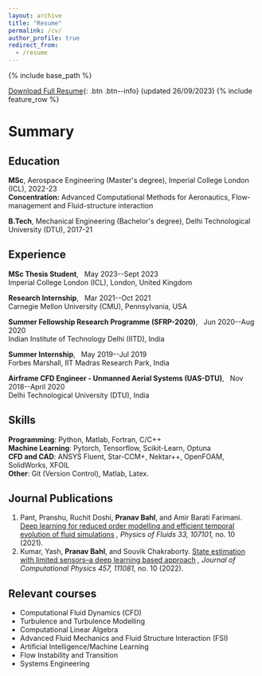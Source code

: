 ```yaml
---
layout: archive
title: "Resume"
permalink: /cv/
author_profile: true
redirect_from:
  - /resume
---
```


{% include base_path %}

[Download Full Resume](/images/UK_Resume_MLWeb.pdf){: .btn .btn--info} (updated 26/09/2023)
{% include feature_row %}

# Summary
## Education
**MSc**, Aerospace Engineering (Master's degree), Imperial College London (ICL), 2022-23
<br /> 
**Concentration:** Advanced Computational Methods for Aeronautics, Flow-management and Fluid-structure interaction

**B.Tech**, Mechanical Engineering (Bachelor's degree), Delhi Technological University (DTU), 2017-21 

## Experience
**MSc Thesis Student**,  &nbsp; May 2023--Sept 2023 <br />
Imperial College London (ICL), London, United Kingdom

**Research Internship**,  &nbsp; Mar 2021--Oct 2021 <br />
Carnegie Mellon University (CMU), Pennsylvania, USA

**Summer Fellowship Research Programme (SFRP-2020)**,  &nbsp; Jun 2020--Aug 2020 <br />
Indian Institute of Technology Delhi (IITD), India

**Summer Internship**,  &nbsp; May 2019--Jul 2019 <br />
Forbes Marshall, IIT Madras Research Park, India

**Airframe CFD Engineer - Unmanned Aerial Systems (UAS-DTU)**,  &nbsp; Nov 2018--April 2020 <br />
Delhi Technological University (DTU), India

## Skills

**Programming**: Python, Matlab, Fortran, C/C++ <br />
**Machine Learning**: Pytorch, Tensorflow, Scikit-Learn, Optuna <br />
**CFD and CAD**: ANSYS Fluent, Star-CCM+, Nektar++, OpenFOAM, SolidWorks, XFOIL <br />
**Other**: Git (Version Control), Matlab, Latex.

## Journal Publications
1. Pant, Pranshu, Ruchit Doshi, **Pranav Bahl**, and Amir Barati Farimani. [Deep learning for reduced order modelling and efficient temporal evolution of fluid simulations](https://pranavsciml.github.io/publication/POF_Y2021) *, Physics of Fluids 33, 107101,* no. 10 (2021).
1. Kumar, Yash, **Pranav Bahl**, and Souvik Chakraborty. [State estimation with limited sensors–a deep learning based approach](https://pranavsciml.github.io/publication/JCP_Y2022) *, Journal of Computational Physics 457, 111081,* no. 10 (2022).


## Relevant courses
* Computational Fluid Dynamics (CFD)
* Turbulence and Turbulence Modelling
* Computational Linear Algebra
* Advanced Fluid Mechanics and Fluid Structure Interaction (FSI)
* Artificial Intelligence/Machine Learning
* Flow Instability and Transition
* Systems Engineering
